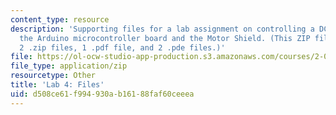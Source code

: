 ```yaml
---
content_type: resource
description: 'Supporting files for a lab assignment on controlling a DC motor using
  the Arduino microcontroller board and the Motor Shield. (This ZIP file contains:
  2 .zip files, 1 .pdf file, and 2 .pde files.)'
file: https://ol-ocw-studio-app-production.s3.amazonaws.com/courses/2-017j-design-of-electromechanical-robotic-systems-fall-2009/d508ce61f994930ab16188faf60ceeea_lab4files.zip
file_type: application/zip
resourcetype: Other
title: 'Lab 4: Files'
uid: d508ce61-f994-930a-b161-88faf60ceeea
---
```

